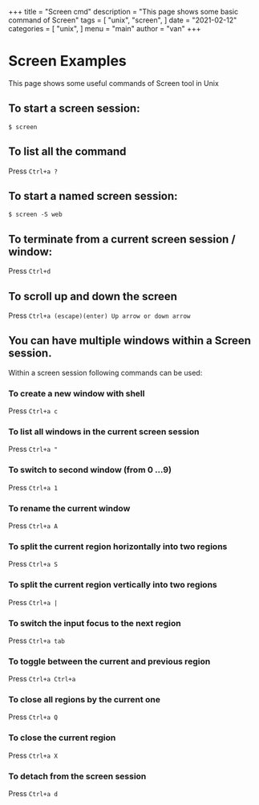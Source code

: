 +++
title = "Screen cmd"
description = "This page shows some basic command of Screen"
tags = [
    "unix",
    "screen",
]
date = "2021-02-12"
categories = [
    "unix",
]
menu = "main"
author = "van"
+++

# Screen Examples
This page shows some useful commands of Screen tool in Unix

## To start  a screen session:
`$ screen`

## To list all the command 
Press `Ctrl+a ?`

## To start a named screen session:
`$ screen -S web`

## To terminate from a current screen session / window:
Press `Ctrl+d`

## To scroll up and down the screen
Press `Ctrl+a (escape)(enter) Up arrow or down arrow`

## You can have multiple windows within a Screen session.
Within a screen session following commands can be used:

### To create a new window with shell 
Press `Ctrl+a c`

### To list all windows in the current screen session
Press `Ctrl+a "`

### To switch to second window (from 0 …9)
Press `Ctrl+a 1 `

### To rename the current window
Press `Ctrl+a A`

### To split the current region horizontally into two regions
Press `Ctrl+a S`

### To split the current region vertically into two regions
Press `Ctrl+a |`

### To switch the input focus to the next region
Press `Ctrl+a tab`

### To toggle between the current and previous region
Press `Ctrl+a Ctrl+a`

### To close all regions by the current one
Press `Ctrl+a Q`

### To close the current region
Press `Ctrl+a X`

### To detach from the screen session
Press `Ctrl+a d`
